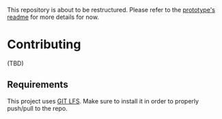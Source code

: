 This repository is about to be restructured.
Please refer to the [prototype's readme](https://github.com/digital-ember/elmMPS/blob/master/~prototype/README.md) for more details for now.

# Contributing

(TBD)

## Requirements
This project uses [GIT LFS](https://git-lfs.github.com/). Make sure to install it in order to properly push/pull to the repo.  

